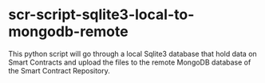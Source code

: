 # scr-script-sqlite3-local-to-mongodb-remote
This python script will go through a local Sqlite3 database that hold data on Smart Contracts and upload the files to the remote MongoDB database of the Smart Contract Repository.
